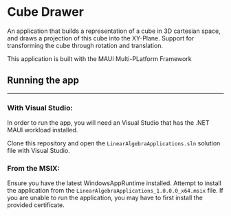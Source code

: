 # Cube Drawer
An application that builds a representation of a cube in 3D cartesian space, and draws a projection of this cube into the XY-Plane. Support for transforming the cube through rotation and translation.

This application is built with the MAUI Multi-PLatform Framework

## Running the app
---
### With Visual Studio:
In order to run the app, you will need an Visual Studio that has the .NET MAUI workload installed.

Clone this repository and open the `LinearAlgebraApplications.sln` solution file with Visual Studio.

### From the MSIX:
Ensure you have the latest WindowsAppRuntime installed. Attempt to install the application from the `LinearAlgebraApplications_1.0.0.0_x64.msix` file.
If you are unable to run the application, you may have to first install the provided certificate.